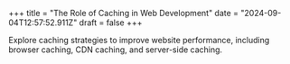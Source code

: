 +++
title = "The Role of Caching in Web Development"
date = "2024-09-04T12:57:52.911Z"
draft = false
+++

Explore caching strategies to improve website performance, including browser caching, CDN caching, and server-side caching.
        
